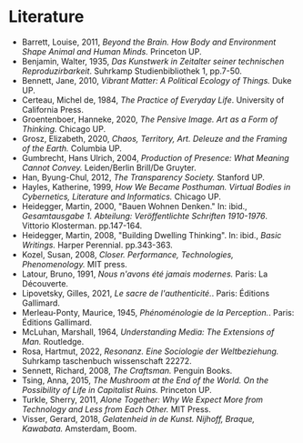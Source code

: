 # Literature

- Barrett, Louise, 2011, *Beyond the Brain. How Body and Environment Shape Animal and Human Minds.* Princeton UP.
- Benjamin, Walter, 1935, *Das Kunstwerk in Zeitalter seiner technischen Reproduzirbarkeit*. Suhrkamp Studienbibliothek 1, pp.7-50.
- Bennett, Jane, 2010, *Vibrant Matter: A Political Ecology of Things.* Duke UP.
- Certeau, Michel de, 1984, *The Practice of Everyday Life*. University of California Press.
- Groentenboer, Hanneke, 2020, *The Pensive Image. Art as a Form of Thinking.* Chicago UP.
- Grosz, Elizabeth, 2020, *Chaos, Territory, Art. Deleuze and the Framing of the Earth.*  Columbia UP.
- Gumbrecht, Hans Ulrich, 2004, *Production of Presence: What Meaning Cannot Convey.* Leiden/Berlin Brill/De Gruyter.
- Han, Byung-Chul, 2012, *The Transparency Society.* Stanford UP. 
- Hayles, Katherine, 1999, *How We Became Posthuman. Virtual Bodies in Cybernetics, Literature and Informatics.* Chicago UP.
- Heidegger, Martin, 2000, "Bauen Wohnen Denken." In: ibid., *Gesamtausgabe 1. Abteilung: Veröffentlichte Schriften 1910-1976*. Vittorio Klosterman. pp.147-164.
- Heidegger, Martin, 2008, "Building Dwelling Thinking". In: ibid., *Basic Writings.* Harper Perennial. pp.343-363.
- Kozel, Susan, 2008, *Closer. Performance, Technologies, Phenomenology.* MIT press.
- Latour, Bruno, 1991, *Nous n'avons été jamais modernes.* Paris: La Découverte.
- Lipovetsky, Gilles, 2021, *Le sacre de l'authenticité.*. Paris: Éditions Gallimard.
- Merleau-Ponty, Maurice, 1945, *Phénoménologie de la Perception.*. Paris: Éditions Gallimard.
- McLuhan, Marshall, 1964, *Understanding Media: The Extensions of Man.*  Routledge.
- Rosa, Hartmut, 2022, *Resonanz. Eine Sociologie der Weltbeziehung.* Suhrkamp taschenbuch wissenschaft 22272.
- Sennett, Richard, 2008, *The Craftsman.* Penguin Books.
- Tsing, Anna, 2015, *The Mushroom at the End of the World. On the Possibility of Life in Capitalist Ruins.* Princeton UP.
- Turkle, Sherry, 2011, *Alone Together: Why We Expect More from Technology and Less from Each Other.* MIT Press.
- Visser, Gerard, 2018, *Gelatenheid in de Kunst. Nijhoff, Braque, Kawabata.* Amsterdam, Boom.
